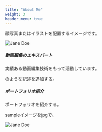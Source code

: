 ```yaml
---
title: "About Me"
weight: 3
header_menu: true
---
```


顔写真またはイラストを配置するイメージです。

![Jane Doe](images/happy-ethnic-woman-sitting-at-table-with-laptop-3769021.jpg)

##### 動画編集のエキスパート

実績ある動画編集技術をもって活動しています。

のような記述を追加する。

##### ポートフォリオ紹介

ポートフォリオを紹介する。

sampleイメージをjpgで。

![Jane Doe](images/portfolio.jpg)
